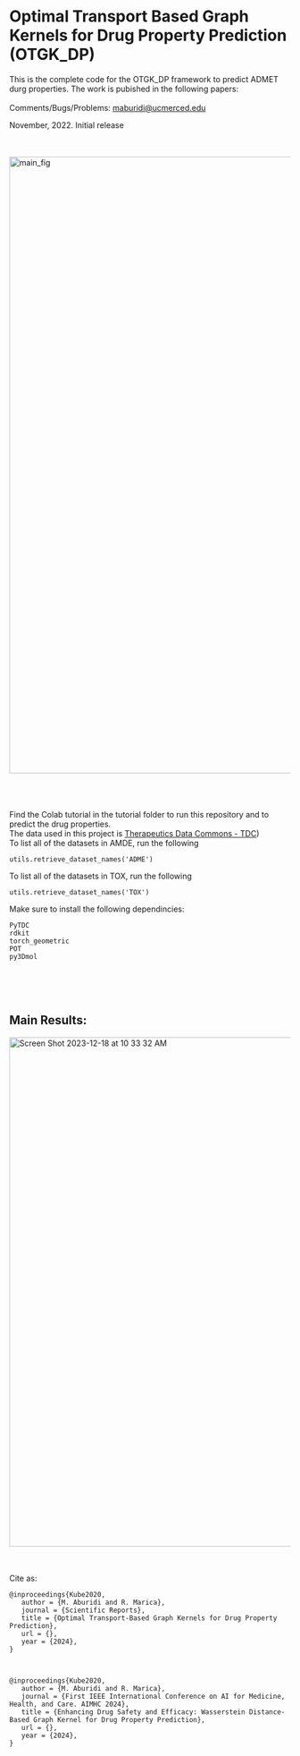# Optimal Transport Based Graph Kernels for Drug Property Prediction (OTGK_DP) 

This is the complete code for the OTGK_DP framework to predict ADMET durg properties. The work is pubished in the following papers: <br />
 <br />
Comments/Bugs/Problems: maburidi@ucmerced.edu  <br />

November, 2022. Initial release <br />


<br />
<br />


<img width="1103" alt="main_fig" src="https://github.com/Maburidi/OTGK_DP/assets/48891624/a52d6c2f-9334-4af2-b596-b3213db96935">

<br />
<br />
<br />
<br />


Find the Colab tutorial in the tutorial folder to run this repository and to predict the drug properties. <br /> 
The data used in this project is   [Therapeutics Data Commons - TDC](https://tdcommons.ai/)) <br /> 
To list all of the datasets in AMDE, run the following 

```
utils.retrieve_dataset_names('ADME')
```

To list all of the datasets in TOX, run the following 

```
utils.retrieve_dataset_names('TOX')
```



Make sure to install the following dependincies:  

```
PyTDC
rdkit
torch_geometric
POT
py3Dmol

```



 <br /> 
  <br /> 
   <br /> 


## Main Results: 

<img width="911" alt="Screen Shot 2023-12-18 at 10 33 32 AM" src="https://github.com/Maburidi/OTGK_DP/assets/48891624/174fa587-06e1-46c3-b32b-399fdea34d2c">



 <br /> 
  <br /> 
   <br /> 



Cite as:
```
@inproceedings{Kube2020,
   author = {M. Aburidi and R. Marica},
   journal = {Scientific Reports},
   title = {Optimal Transport-Based Graph Kernels for Drug Property Prediction},
   url = {},
   year = {2024},
}



@inproceedings{Kube2020,
   author = {M. Aburidi and R. Marica},
   journal = {First IEEE International Conference on AI for Medicine, Health, and Care. AIMHC 2024},
   title = {Enhancing Drug Safety and Efficacy: Wasserstein Distance-Based Graph Kernel for Drug Property Prediction}, 
   url = {},
   year = {2024},
}
```

